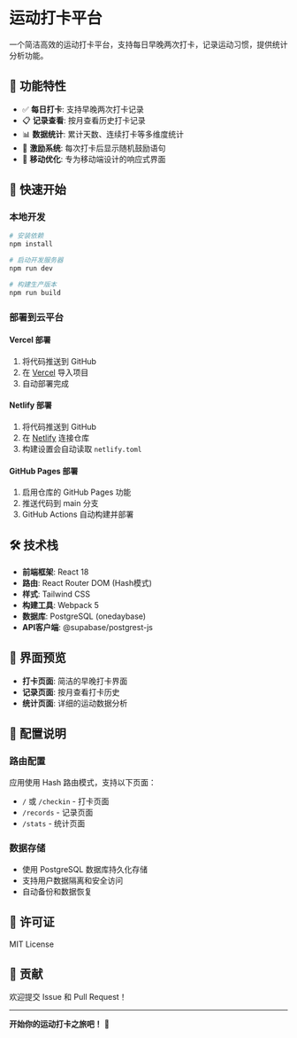 # 运动打卡平台

一个简洁高效的运动打卡平台，支持每日早晚两次打卡，记录运动习惯，提供统计分析功能。

## 🌟 功能特性

- ✅ **每日打卡**: 支持早晚两次打卡记录
- 📋 **记录查看**: 按月查看历史打卡记录
- 📊 **数据统计**: 累计天数、连续打卡等多维度统计
- 💪 **激励系统**: 每次打卡后显示随机鼓励语句
- 📱 **移动优化**: 专为移动端设计的响应式界面

## 🚀 快速开始

### 本地开发

```bash
# 安装依赖
npm install

# 启动开发服务器
npm run dev

# 构建生产版本
npm run build
```

### 部署到云平台

#### Vercel 部署
1. 将代码推送到 GitHub
2. 在 [Vercel](https://vercel.com) 导入项目
3. 自动部署完成

#### Netlify 部署
1. 将代码推送到 GitHub
2. 在 [Netlify](https://netlify.com) 连接仓库
3. 构建设置会自动读取 `netlify.toml`

#### GitHub Pages 部署
1. 启用仓库的 GitHub Pages 功能
2. 推送代码到 main 分支
3. GitHub Actions 自动构建并部署

## 🛠 技术栈

- **前端框架**: React 18
- **路由**: React Router DOM (Hash模式)
- **样式**: Tailwind CSS
- **构建工具**: Webpack 5
- **数据库**: PostgreSQL (onedaybase)
- **API客户端**: @supabase/postgrest-js

## 📱 界面预览

- **打卡页面**: 简洁的早晚打卡界面
- **记录页面**: 按月查看打卡历史
- **统计页面**: 详细的运动数据分析

## 🔧 配置说明

### 路由配置
应用使用 Hash 路由模式，支持以下页面：
- `/` 或 `/checkin` - 打卡页面
- `/records` - 记录页面
- `/stats` - 统计页面

### 数据存储
- 使用 PostgreSQL 数据库持久化存储
- 支持用户数据隔离和安全访问
- 自动备份和数据恢复

## 📄 许可证

MIT License

## 🤝 贡献

欢迎提交 Issue 和 Pull Request！

---

**开始你的运动打卡之旅吧！** 💪